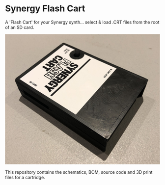 # Synergy Flash Cart


A 'Flash Cart' for your Synergy synth... select & load .CRT files from the root of an SD card.  

![Image of Flash Cart](https://raw.githubusercontent.com/mallum/synergy-flash-cart/master/pictures/cart-1.jpg)

This repository contains the schematics, BOM, source code and 3D print files for a cartridge. 

